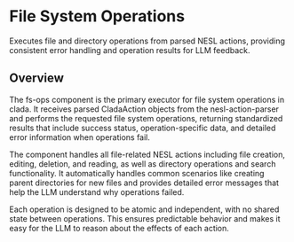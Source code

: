 # File System Operations

Executes file and directory operations from parsed NESL actions, providing consistent error handling and operation results for LLM feedback.

## Overview

The fs-ops component is the primary executor for file system operations in clada. It receives parsed CladaAction objects from the nesl-action-parser and performs the requested file system operations, returning standardized results that include success status, operation-specific data, and detailed error information when operations fail.

The component handles all file-related NESL actions including file creation, editing, deletion, and reading, as well as directory operations and search functionality. It automatically handles common scenarios like creating parent directories for new files and provides detailed error messages that help the LLM understand why operations failed.

Each operation is designed to be atomic and independent, with no shared state between operations. This ensures predictable behavior and makes it easy for the LLM to reason about the effects of each action.